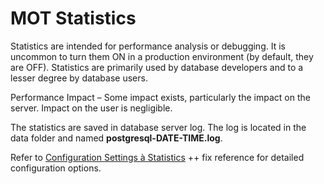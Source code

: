 # MOT Statistics<a name="EN-US_TOPIC_0257867407"></a>

Statistics are intended for performance analysis or debugging. It is uncommon to turn them ON in a production environment \(by default, they are OFF\). Statistics are primarily used by database developers and to a lesser degree by database users.

Performance Impact – Some impact exists, particularly the impact on the server. Impact on the user is negligible.

The statistics are saved in database server log. The log is located in the data folder and named  **postgresql-DATE-TIME.log**.

Refer to  [Configuration Settings à Statistics](en-us_topic_0257713257.md#_#_statistics)  ++ fix reference for detailed configuration options. 


